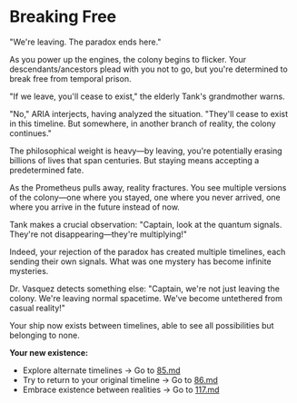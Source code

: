 # Breaking Free

"We're leaving. The paradox ends here."

As you power up the engines, the colony begins to flicker. Your descendants/ancestors plead with you not to go, but you're determined to break free from temporal prison.

"If we leave, you'll cease to exist," the elderly Tank's grandmother warns.

"No," ARIA interjects, having analyzed the situation. "They'll cease to exist in this timeline. But somewhere, in another branch of reality, the colony continues."

The philosophical weight is heavy—by leaving, you're potentially erasing billions of lives that span centuries. But staying means accepting a predetermined fate.

As the Prometheus pulls away, reality fractures. You see multiple versions of the colony—one where you stayed, one where you never arrived, one where you arrive in the future instead of now.

Tank makes a crucial observation: "Captain, look at the quantum signals. They're not disappearing—they're multiplying!"

Indeed, your rejection of the paradox has created multiple timelines, each sending their own signals. What was one mystery has become infinite mysteries.

Dr. Vasquez detects something else: "Captain, we're not just leaving the colony. We're leaving normal spacetime. We've become untethered from casual reality!"

Your ship now exists between timelines, able to see all possibilities but belonging to none.

**Your new existence:**

- Explore alternate timelines → Go to [85.md](85.md)
- Try to return to your original timeline → Go to [86.md](86.md)
- Embrace existence between realities → Go to [117.md](117.md)